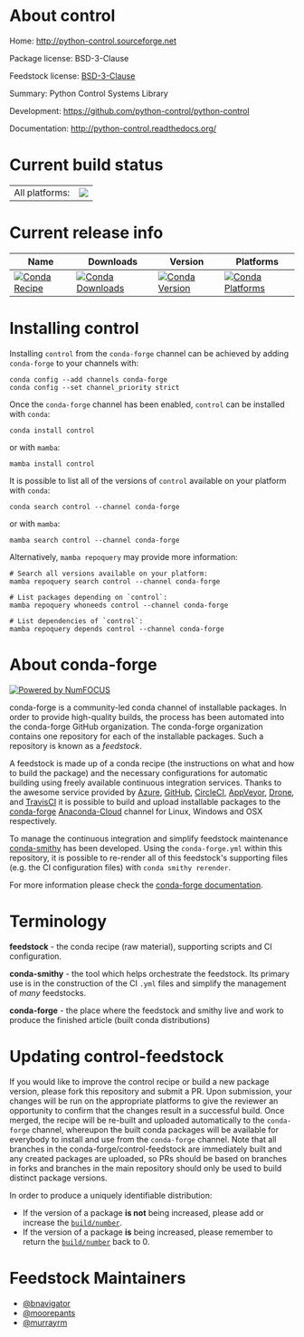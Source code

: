 About control
=============

Home: http://python-control.sourceforge.net

Package license: BSD-3-Clause

Feedstock license: [BSD-3-Clause](https://github.com/conda-forge/control-feedstock/blob/main/LICENSE.txt)

Summary: Python Control Systems Library

Development: https://github.com/python-control/python-control

Documentation: http://python-control.readthedocs.org/

Current build status
====================


<table><tr><td>All platforms:</td>
    <td>
      <a href="https://dev.azure.com/conda-forge/feedstock-builds/_build/latest?definitionId=4634&branchName=main">
        <img src="https://dev.azure.com/conda-forge/feedstock-builds/_apis/build/status/control-feedstock?branchName=main">
      </a>
    </td>
  </tr>
</table>

Current release info
====================

| Name | Downloads | Version | Platforms |
| --- | --- | --- | --- |
| [![Conda Recipe](https://img.shields.io/badge/recipe-control-green.svg)](https://anaconda.org/conda-forge/control) | [![Conda Downloads](https://img.shields.io/conda/dn/conda-forge/control.svg)](https://anaconda.org/conda-forge/control) | [![Conda Version](https://img.shields.io/conda/vn/conda-forge/control.svg)](https://anaconda.org/conda-forge/control) | [![Conda Platforms](https://img.shields.io/conda/pn/conda-forge/control.svg)](https://anaconda.org/conda-forge/control) |

Installing control
==================

Installing `control` from the `conda-forge` channel can be achieved by adding `conda-forge` to your channels with:

```
conda config --add channels conda-forge
conda config --set channel_priority strict
```

Once the `conda-forge` channel has been enabled, `control` can be installed with `conda`:

```
conda install control
```

or with `mamba`:

```
mamba install control
```

It is possible to list all of the versions of `control` available on your platform with `conda`:

```
conda search control --channel conda-forge
```

or with `mamba`:

```
mamba search control --channel conda-forge
```

Alternatively, `mamba repoquery` may provide more information:

```
# Search all versions available on your platform:
mamba repoquery search control --channel conda-forge

# List packages depending on `control`:
mamba repoquery whoneeds control --channel conda-forge

# List dependencies of `control`:
mamba repoquery depends control --channel conda-forge
```


About conda-forge
=================

[![Powered by
NumFOCUS](https://img.shields.io/badge/powered%20by-NumFOCUS-orange.svg?style=flat&colorA=E1523D&colorB=007D8A)](https://numfocus.org)

conda-forge is a community-led conda channel of installable packages.
In order to provide high-quality builds, the process has been automated into the
conda-forge GitHub organization. The conda-forge organization contains one repository
for each of the installable packages. Such a repository is known as a *feedstock*.

A feedstock is made up of a conda recipe (the instructions on what and how to build
the package) and the necessary configurations for automatic building using freely
available continuous integration services. Thanks to the awesome service provided by
[Azure](https://azure.microsoft.com/en-us/services/devops/), [GitHub](https://github.com/),
[CircleCI](https://circleci.com/), [AppVeyor](https://www.appveyor.com/),
[Drone](https://cloud.drone.io/welcome), and [TravisCI](https://travis-ci.com/)
it is possible to build and upload installable packages to the
[conda-forge](https://anaconda.org/conda-forge) [Anaconda-Cloud](https://anaconda.org/)
channel for Linux, Windows and OSX respectively.

To manage the continuous integration and simplify feedstock maintenance
[conda-smithy](https://github.com/conda-forge/conda-smithy) has been developed.
Using the ``conda-forge.yml`` within this repository, it is possible to re-render all of
this feedstock's supporting files (e.g. the CI configuration files) with ``conda smithy rerender``.

For more information please check the [conda-forge documentation](https://conda-forge.org/docs/).

Terminology
===========

**feedstock** - the conda recipe (raw material), supporting scripts and CI configuration.

**conda-smithy** - the tool which helps orchestrate the feedstock.
                   Its primary use is in the construction of the CI ``.yml`` files
                   and simplify the management of *many* feedstocks.

**conda-forge** - the place where the feedstock and smithy live and work to
                  produce the finished article (built conda distributions)


Updating control-feedstock
==========================

If you would like to improve the control recipe or build a new
package version, please fork this repository and submit a PR. Upon submission,
your changes will be run on the appropriate platforms to give the reviewer an
opportunity to confirm that the changes result in a successful build. Once
merged, the recipe will be re-built and uploaded automatically to the
`conda-forge` channel, whereupon the built conda packages will be available for
everybody to install and use from the `conda-forge` channel.
Note that all branches in the conda-forge/control-feedstock are
immediately built and any created packages are uploaded, so PRs should be based
on branches in forks and branches in the main repository should only be used to
build distinct package versions.

In order to produce a uniquely identifiable distribution:
 * If the version of a package **is not** being increased, please add or increase
   the [``build/number``](https://docs.conda.io/projects/conda-build/en/latest/resources/define-metadata.html#build-number-and-string).
 * If the version of a package **is** being increased, please remember to return
   the [``build/number``](https://docs.conda.io/projects/conda-build/en/latest/resources/define-metadata.html#build-number-and-string)
   back to 0.

Feedstock Maintainers
=====================

* [@bnavigator](https://github.com/bnavigator/)
* [@moorepants](https://github.com/moorepants/)
* [@murrayrm](https://github.com/murrayrm/)

